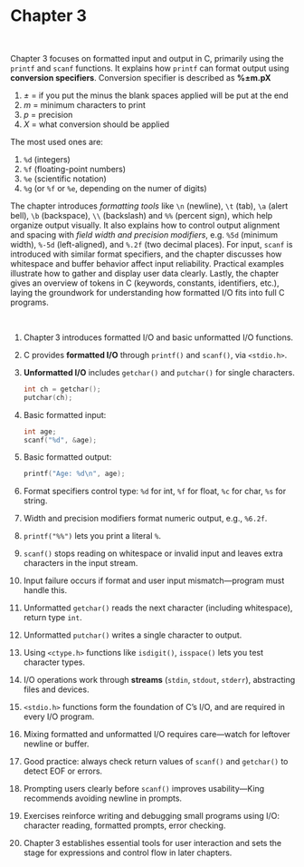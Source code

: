 # Chapter 3

<br>

Chapter 3 focuses on formatted input and output in C, primarily using the `printf` and `scanf` functions.
It explains how `printf` can format output using **conversion specifiers**.
Conversion specifier is described as **%±m.pX**
1. *±* = if you put the minus the blank spaces applied will be put at the end
2. *m* = minimum characters to print
3. *p* = precision
4. *X* = what conversion should be applied

The most used ones are:
1. `%d` (integers)
2. `%f` (floating-point numbers)
3. `%e` (scientific notation)
4. `%g` (or `%f` or `%e`, depending on the numer of digits)

The chapter introduces *formatting tools* like `\n` (newline), `\t` (tab), `\a` (alert bell), `\b` (backspace), `\\` (backslash) and `%%` (percent sign), which help organize output visually. It also explains how to control output alignment and spacing with *field width and precision modifiers*, e.g. `%5d` (minimum width), `%-5d` (left-aligned), and `%.2f` (two decimal places). For input, `scanf` is introduced with similar format specifiers, and the chapter discusses how whitespace and buffer behavior affect input reliability. Practical examples illustrate how to gather and display user data clearly. Lastly, the chapter gives an overview of tokens in C (keywords, constants, identifiers, etc.), laying the groundwork for understanding how formatted I/O fits into full C programs.

<br>

1. Chapter 3 introduces formatted I/O and basic unformatted I/O functions.
2. C provides **formatted I/O** through `printf()` and `scanf()`, via `<stdio.h>`.&#x20;
3. **Unformatted I/O** includes `getchar()` and `putchar()` for single characters.

   ```c
   int ch = getchar();
   putchar(ch);
   ```
4. Basic formatted input:

   ```c
   int age;
   scanf("%d", &age);
   ```
5. Basic formatted output:

   ```c
   printf("Age: %d\n", age);
   ```
6. Format specifiers control type: `%d` for int, `%f` for float, `%c` for char, `%s` for string.
7. Width and precision modifiers format numeric output, e.g., `%6.2f`.
8. `printf("%%")` lets you print a literal `%`.
9. `scanf()` stops reading on whitespace or invalid input and leaves extra characters in the input stream.
10. Input failure occurs if format and user input mismatch—program must handle this.
11. Unformatted `getchar()` reads the next character (including whitespace), return type `int`.
12. Unformatted `putchar()` writes a single character to output.
13. Using `<ctype.h>` functions like `isdigit()`, `isspace()` lets you test character types.
14. I/O operations work through **streams** (`stdin`, `stdout`, `stderr`), abstracting files and devices.
15. `<stdio.h>` functions form the foundation of C’s I/O, and are required in every I/O program.
16. Mixing formatted and unformatted I/O requires care—watch for leftover newline or buffer.
17. Good practice: always check return values of `scanf()` and `getchar()` to detect EOF or errors.
18. Prompting users clearly before `scanf()` improves usability—King recommends avoiding newline in prompts.
19. Exercises reinforce writing and debugging small programs using I/O: character reading, formatted prompts, error checking.
20. Chapter 3 establishes essential tools for user interaction and sets the stage for expressions and control flow in later chapters.
